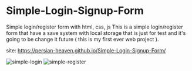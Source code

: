 # Simple-Login-Signup-Form
 Simple login/register form with html, css, js
 This is a simple login/register form that have a save system with local storage that is just for test and it's going to be change it future ( this is my first ever web project ).
 
 site: https://persian-heaven.github.io/Simple-Login-Signup-Form/

 ![simple-login](https://github.com/Persian-HeaVeN/Simple-Login-Signup-Form/assets/84595493/a3844df0-7673-4f6d-b791-533e65a82272)
 ![simple-register](https://github.com/Persian-HeaVeN/Simple-Login-Signup-Form/assets/84595493/08d7e33f-5a17-4105-83e0-bb7ace937bca)
